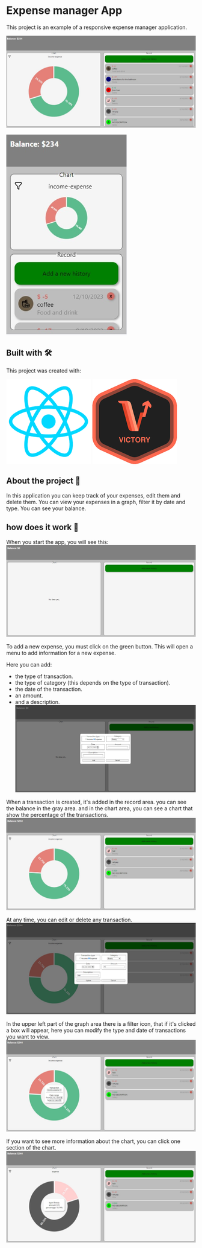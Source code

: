 # Expense manager App

This project is an example of a responsive expense manager application.

![](./src/Screenshots/app_with_data_2.jpg)

![](./src/Screenshots/app_with_data_resp.jpg)

## Built with 🛠️
This project was created with: 

![](./src/Screenshots/react_logo.png)  ![](./src/Screenshots/victory_logo.png)

## About the project 📖
In this application you can keep track of your expenses, edit them and delete them.
You can view your expenses in a graph, filter it by date and type.
You can see your balance.

## how does it work 💸
When you start the app, you will see this:
![](./src/Screenshots/start_app.jpg)

To add a new expense, you must click on the green button.
This will open a menu to add information for a new expense.

Here you can add:
- the type of transaction.
- the type of category (this depends on the type of transaction).
- the date of the transaction.
- an amount.
- and a description.
![](./src/Screenshots/new_expense_form.jpg)

When a transaction is created, it's added in the record area.
you can see the balance in the gray area.
and in the chart area, you can see a chart that show the percentage of the transactions.
![](./src/Screenshots/app_with_data_1.jpg)

At any time, you can edit or delete any transaction.
![](./src/Screenshots/update_expense_form.jpg)

In the upper left part of the graph area there is a filter icon, that if it's clicked a box will appear, 
here you can modify the type and date of transactions you want to view.
![](./src/Screenshots/chart_filter_form.jpg)

If you want to see more information about the chart, you can click one section of the chart.
![](./src/Screenshots/show_chart_info.jpg)